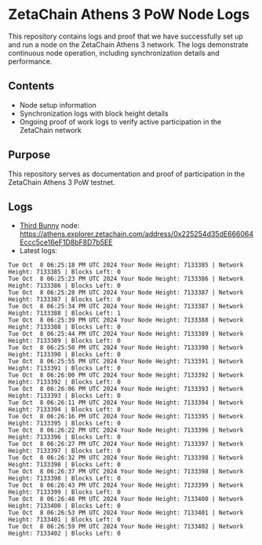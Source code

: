 # ZetaChain Athens 3 PoW Node Logs
This repository contains logs and proof that we have successfully set up and run a node on the ZetaChain Athens 3 network. The logs demonstrate continuous node operation, including synchronization details and performance.

## Contents
- Node setup information
- Synchronization logs with block height details
- Ongoing proof of work logs to verify active participation in the ZetaChain network

## Purpose
This repository serves as documentation and proof of participation in the ZetaChain Athens 3 PoW testnet.

## Logs

- [Third Bunny](https://thirdbunny.xyz/) node: https://athens.explorer.zetachain.com/address/0x225254d35dE666064Eccc5ce16eF1D8bF8D7b5EE
- Latest logs:
```
Tue Oct  8 06:25:18 PM UTC 2024 Your Node Height: 7133385 | Network Height: 7133385 | Blocks Left: 0
Tue Oct  8 06:25:23 PM UTC 2024 Your Node Height: 7133386 | Network Height: 7133386 | Blocks Left: 0
Tue Oct  8 06:25:28 PM UTC 2024 Your Node Height: 7133387 | Network Height: 7133387 | Blocks Left: 0
Tue Oct  8 06:25:34 PM UTC 2024 Your Node Height: 7133387 | Network Height: 7133388 | Blocks Left: 1
Tue Oct  8 06:25:39 PM UTC 2024 Your Node Height: 7133388 | Network Height: 7133388 | Blocks Left: 0
Tue Oct  8 06:25:44 PM UTC 2024 Your Node Height: 7133389 | Network Height: 7133389 | Blocks Left: 0
Tue Oct  8 06:25:50 PM UTC 2024 Your Node Height: 7133390 | Network Height: 7133390 | Blocks Left: 0
Tue Oct  8 06:25:55 PM UTC 2024 Your Node Height: 7133391 | Network Height: 7133391 | Blocks Left: 0
Tue Oct  8 06:26:00 PM UTC 2024 Your Node Height: 7133392 | Network Height: 7133392 | Blocks Left: 0
Tue Oct  8 06:26:06 PM UTC 2024 Your Node Height: 7133393 | Network Height: 7133393 | Blocks Left: 0
Tue Oct  8 06:26:11 PM UTC 2024 Your Node Height: 7133394 | Network Height: 7133394 | Blocks Left: 0
Tue Oct  8 06:26:16 PM UTC 2024 Your Node Height: 7133395 | Network Height: 7133395 | Blocks Left: 0
Tue Oct  8 06:26:22 PM UTC 2024 Your Node Height: 7133396 | Network Height: 7133396 | Blocks Left: 0
Tue Oct  8 06:26:27 PM UTC 2024 Your Node Height: 7133397 | Network Height: 7133397 | Blocks Left: 0
Tue Oct  8 06:26:32 PM UTC 2024 Your Node Height: 7133398 | Network Height: 7133398 | Blocks Left: 0
Tue Oct  8 06:26:37 PM UTC 2024 Your Node Height: 7133398 | Network Height: 7133398 | Blocks Left: 0
Tue Oct  8 06:26:43 PM UTC 2024 Your Node Height: 7133399 | Network Height: 7133399 | Blocks Left: 0
Tue Oct  8 06:26:48 PM UTC 2024 Your Node Height: 7133400 | Network Height: 7133400 | Blocks Left: 0
Tue Oct  8 06:26:53 PM UTC 2024 Your Node Height: 7133401 | Network Height: 7133401 | Blocks Left: 0
Tue Oct  8 06:26:59 PM UTC 2024 Your Node Height: 7133402 | Network Height: 7133402 | Blocks Left: 0
```
